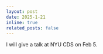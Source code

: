 ```yaml
---
layout: post
date: 2025-1-21
inline: true
related_posts: false
---
```


I will give a talk at NYU CDS on Feb 5.